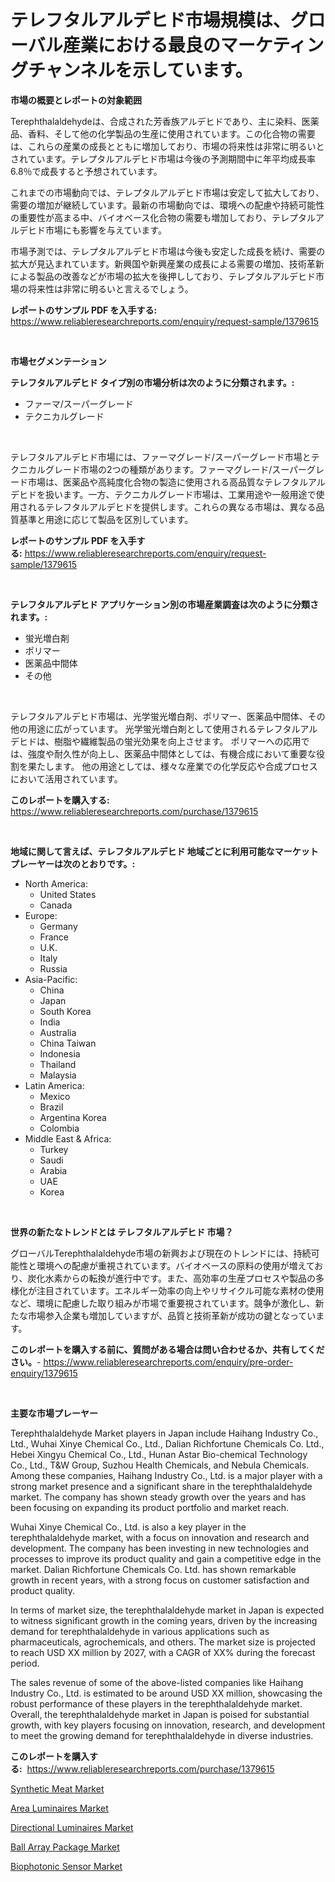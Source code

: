 <p><h1>テレフタルアルデヒド市場規模は、グローバル産業における最良のマーケティングチャンネルを示しています。</h1></p><p><strong>市場の概要とレポートの対象範囲</strong></p>
<p><p>Terephthalaldehydeは、合成された芳香族アルデヒドであり、主に染料、医薬品、香料、そして他の化学製品の生産に使用されています。この化合物の需要は、これらの産業の成長とともに増加しており、市場の将来性は非常に明るいとされています。テレプタルアルデヒド市場は今後の予測期間中に年平均成長率6.8％で成長すると予想されています。</p><p>これまでの市場動向では、テレプタルアルデヒド市場は安定して拡大しており、需要の増加が継続しています。最新の市場動向では、環境への配慮や持続可能性の重要性が高まる中、バイオベース化合物の需要も増加しており、テレプタルアルデヒド市場にも影響を与えています。</p><p>市場予測では、テレプタルアルデヒド市場は今後も安定した成長を続け、需要の拡大が見込まれています。新興国や新興産業の成長による需要の増加、技術革新による製品の改善などが市場の拡大を後押ししており、テレプタルアルデヒド市場の将来性は非常に明るいと言えるでしょう。</p></p>
<p><strong>レポートのサンプル PDF を入手する:</strong> <a href="https://www.reliableresearchreports.com/enquiry/request-sample/1379615">https://www.reliableresearchreports.com/enquiry/request-sample/1379615</a></p>
<p>&nbsp;</p>
<p><strong>市場セグメンテーション</strong></p>
<p><strong>テレフタルアルデヒド タイプ別の市場分析は次のように分類されます。:</strong></p>
<p><ul><li>ファーマ/スーパーグレード</li><li>テクニカルグレード</li></ul></p>
<p>&nbsp;</p>
<p><p>テレフタルアルデヒド市場には、ファーマグレード/スーパーグレード市場とテクニカルグレード市場の2つの種類があります。ファーマグレード/スーパーグレード市場は、医薬品や高純度化合物の製造に使用される高品質なテレフタルアルデヒドを扱います。一方、テクニカルグレード市場は、工業用途や一般用途で使用されるテレフタルアルデヒドを提供します。これらの異なる市場は、異なる品質基準と用途に応じて製品を区別しています。</p></p>
<p><strong>レポートのサンプル PDF を入手する:</strong>&nbsp;<a href="https://www.reliableresearchreports.com/enquiry/request-sample/1379615">https://www.reliableresearchreports.com/enquiry/request-sample/1379615</a></p>
<p>&nbsp;</p>
<p><strong> テレフタルアルデヒド アプリケーション別の市場産業調査は次のように分類されます。:</strong></p>
<p><ul><li>蛍光増白剤</li><li>ポリマー</li><li>医薬品中間体</li><li>その他</li></ul></p>
<p>&nbsp;</p>
<p><p>テレフタルアルデヒド市場は、光学蛍光増白剤、ポリマー、医薬品中間体、その他の用途に広がっています。 光学蛍光増白剤として使用されるテレフタルアルデヒドは、樹脂や繊維製品の蛍光効果を向上させます。 ポリマーへの応用では、強度や耐久性が向上し、医薬品中間体としては、有機合成において重要な役割を果たします。 他の用途としては、様々な産業での化学反応や合成プロセスにおいて活用されています。</p></p>
<p><strong>このレポートを購入する:</strong>&nbsp; <a href="https://www.reliableresearchreports.com/purchase/1379615">https://www.reliableresearchreports.com/purchase/1379615</a></p>
<p>&nbsp;</p>
<p><strong>地域に関して言えば、テレフタルアルデヒド 地域ごとに利用可能なマーケットプレーヤーは次のとおりです。:</strong></p>
<p><ul>
    <li>
        North America:
        <ul>
            <li>United States</li>
            <li>Canada</li>
        </ul>
    </li>
    <li>
        Europe:
        <ul>
            <li>Germany</li>
            <li>France</li>
            <li>U.K.</li>
            <li>Italy</li>
            <li>Russia</li>
        </ul>
    </li>
    <li>
        Asia-Pacific:
        <ul>
            <li>China</li>
            <li>Japan</li>
            <li>South Korea</li>
            <li>India</li>
            <li>Australia</li>
            <li>China Taiwan</li>
            <li>Indonesia</li>
            <li>Thailand</li>
            <li>Malaysia</li>
        </ul>
    </li>
    <li>
        Latin America:
        <ul>
            <li>Mexico</li>
            <li>Brazil</li>
            <li>Argentina Korea</li>
            <li>Colombia</li>
        </ul>
    </li>
    <li>
        Middle East & Africa:
        <ul>
            <li>Turkey</li>
            <li>Saudi</li>
            <li>Arabia</li>
            <li>UAE</li>
            <li>Korea</li>
        </ul>
    </li>
    </ul></p>
<p>&nbsp;</p>
<p><strong>世界の新たなトレンドとは テレフタルアルデヒド 市場？</strong></p>
<p><p>グローバルTerephthalaldehyde市場の新興および現在のトレンドには、持続可能性と環境への配慮が重視されています。バイオベースの原料の使用が増えており、炭化水素からの転換が進行中です。また、高効率の生産プロセスや製品の多様化が注目されています。エネルギー効率の向上やリサイクル可能な素材の使用など、環境に配慮した取り組みが市場で重要視されています。競争が激化し、新たな市場参入企業も増加していますが、品質と技術革新が成功の鍵となっています。</p></p>
<p><strong>このレポートを購入する前に、質問がある場合は問い合わせるか、共有してください。</strong>- <a href="https://www.reliableresearchreports.com/enquiry/pre-order-enquiry/1379615">https://www.reliableresearchreports.com/enquiry/pre-order-enquiry/1379615</a></p>
<p>&nbsp;</p>
<p><strong>主要な市場プレーヤー</strong></p>
<p><p>Terephthalaldehyde Market players in Japan include Haihang Industry Co., Ltd., Wuhai Xinye Chemical Co., Ltd., Dalian Richfortune Chemicals Co. Ltd., Hebei Xingyu Chemical Co., Ltd., Hunan Astar Bio-chemical Technology Co., Ltd., T&W Group, Suzhou Health Chemicals, and Nebula Chemicals. Among these companies, Haihang Industry Co., Ltd. is a major player with a strong market presence and a significant share in the terephthalaldehyde market. The company has shown steady growth over the years and has been focusing on expanding its product portfolio and market reach.</p><p>Wuhai Xinye Chemical Co., Ltd. is also a key player in the terephthalaldehyde market, with a focus on innovation and research and development. The company has been investing in new technologies and processes to improve its product quality and gain a competitive edge in the market. Dalian Richfortune Chemicals Co. Ltd. has shown remarkable growth in recent years, with a strong focus on customer satisfaction and product quality.</p><p>In terms of market size, the terephthalaldehyde market in Japan is expected to witness significant growth in the coming years, driven by the increasing demand for terephthalaldehyde in various applications such as pharmaceuticals, agrochemicals, and others. The market size is projected to reach USD XX million by 2027, with a CAGR of XX% during the forecast period.</p><p>The sales revenue of some of the above-listed companies like Haihang Industry Co., Ltd. is estimated to be around USD XX million, showcasing the robust performance of these players in the terephthalaldehyde market. Overall, the terephthalaldehyde market in Japan is poised for substantial growth, with key players focusing on innovation, research, and development to meet the growing demand for terephthalaldehyde in diverse industries.</p></p>
<p><strong>このレポートを購入する:</strong>&nbsp;&nbsp;<a href="https://www.reliableresearchreports.com/purchase/1379615">https://www.reliableresearchreports.com/purchase/1379615</a></p>
<p><p><a href="https://sulfuric-clavicle-d39.notion.site/Synthetic-Meat-Market-Size-and-Growth-Market-Segmentation-Regional-and-Country-Breakdowns-and-Mar-785362d0c9f34b7eb5168d4ced126809">Synthetic Meat Market</a></p><p><a href="https://github.com/sonuprakash1/Market-Research-Report-List-1/blob/main/area-luminaires-market.md">Area Luminaires Market</a></p><p><a href="https://github.com/jhcraigie/Market-Research-Report-List-2/blob/main/directional-luminaires-market.md">Directional Luminaires Market</a></p><p><a href="https://view.publitas.com/reportprime-1/ball-array-package-market-size-furnishes-valuable-information-encompassing-market-share-market-trends-and-projections-spanning-from-2024-to-2031/">Ball Array Package Market</a></p><p><a href="https://view.publitas.com/reportprime-1/biophotonic-sensor-market-size-share-trends-analysis-report-by-application-regional-outlook-competitive-strategies-and-segment-forecasts-2024-2031/">Biophotonic Sensor Market</a></p></p>